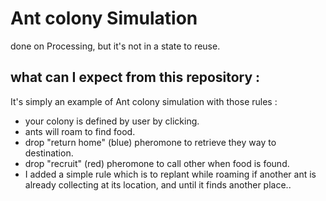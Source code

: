 <h1>Ant colony Simulation</h1>

<p>done on Processing, but it's not in a state to reuse.</p>

<h2>what can I expect from this repository :</h2>

<p> It's simply an example of Ant colony simulation with those rules :</p>
<ul>
  <li>your colony is defined by user by clicking.</li>
  <li>ants will roam to find food.</li>
  <li>drop "return home" (blue) pheromone to retrieve they way to destination.</li>
  <li>drop "recruit" (red) pheromone to call other when food is found.</li>
  <li>I added a simple rule which is to replant while roaming if another ant is already collecting at its location, and until it finds another place..</li>
</ul>

